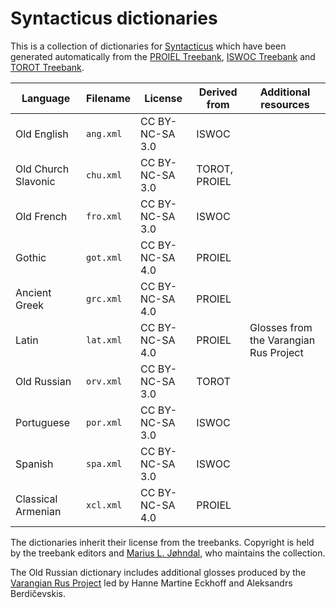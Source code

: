 # Syntacticus dictionaries

This is a collection of dictionaries for [Syntacticus](http://syntacticus.org) which have been generated automatically from the [PROIEL Treebank](https://proiel.github.io/), [ISWOC Treebank](https://iswoc.github.io/) and [TOROT Treebank](https://torottreebank.github.io/).

Language            | Filename  | License         | Derived from  | Additional resources
--------------------|-----------|-----------------|---------------|-----------------------------------------
Old English         | `ang.xml` | CC BY-NC-SA 3.0 | ISWOC         |
Old Church Slavonic | `chu.xml` | CC BY-NC-SA 3.0 | TOROT, PROIEL |
Old French          | `fro.xml` | CC BY-NC-SA 3.0 | ISWOC         |
Gothic              | `got.xml` | CC BY-NC-SA 4.0 | PROIEL        |
Ancient Greek       | `grc.xml` | CC BY-NC-SA 4.0 | PROIEL        |
Latin               | `lat.xml` | CC BY-NC-SA 4.0 | PROIEL        | Glosses from the Varangian Rus Project
Old Russian         | `orv.xml` | CC BY-NC-SA 3.0 | TOROT         |
Portuguese          | `por.xml` | CC BY-NC-SA 3.0 | ISWOC         |
Spanish             | `spa.xml` | CC BY-NC-SA 3.0 | ISWOC         |
Classical Armenian  | `xcl.xml` | CC BY-NC-SA 4.0 | PROIEL        |

The dictionaries inherit their license from the treebanks. Copyright is held by the treebank editors and [Marius L. Jøhndal](http://github.com/mlj), who maintains the collection.

The Old Russian dictionary includes additional glosses produced by the [Varangian Rus Project](http://euralex.org/wp-content/themes/euralex/proceedings/Euralex%202016/euralex_2016_035_p335.pdf) led by Hanne Martine Eckhoff and Aleksandrs Berdičevskis.
